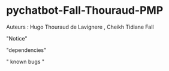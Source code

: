 # pychatbot-Fall-Thouraud-PMP

Auteurs : Hugo Thouraud de Lavignere , Cheikh Tidiane Fall

"Notice"


"dependencies"



" known bugs "